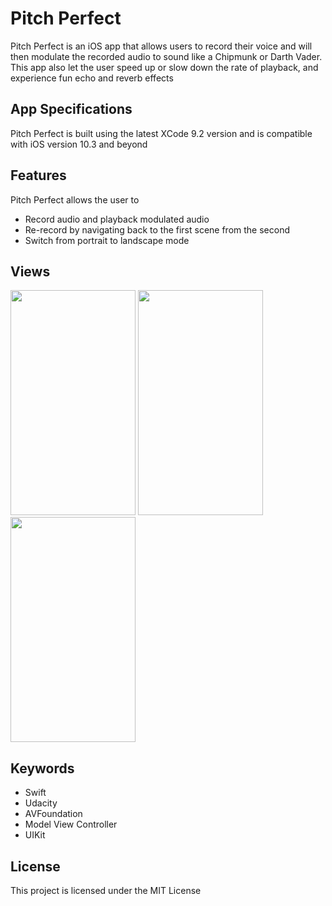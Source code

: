 # Pitch Perfect

Pitch Perfect is an iOS app that allows users to record their voice and will then modulate the recorded audio to sound like a Chipmunk or Darth Vader. This app also let the user speed up or slow down the rate of playback, and experience fun echo and reverb effects

## App Specifications
Pitch Perfect is built using the latest XCode 9.2 version and is compatible with iOS version 10.3 and beyond

## Features
Pitch Perfect allows the user to
- Record audio and playback modulated audio
- Re-record by navigating back to the first scene from the second
- Switch from portrait to landscape mode

## Views
<img src="https://user-images.githubusercontent.com/26151559/37384257-c41e9074-271b-11e8-9fa0-8795e30ecf62.png" width="200" height="360"> <img src="https://user-images.githubusercontent.com/26151559/37384256-c403a48a-271b-11e8-8684-20f9ed9e795e.png" width="200" height="360"> <img src="https://user-images.githubusercontent.com/26151559/37384255-c3ecb40a-271b-11e8-9daa-f88f717769d4.png" width="200" height="360">

 ## Keywords
- Swift
- Udacity
- AVFoundation
- Model View Controller
- UIKit


 ## License
This project is licensed under the MIT License
